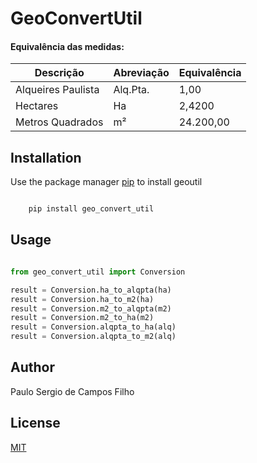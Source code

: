 # GeoConvertUtil

 #### Equivalência das medidas:

 |Descrição|Abreviação|Equivalência|
 |--|--|--|
 |Alqueires Paulista|Alq.Pta.|1,00|
 |Hectares|Ha|2,4200|
 |Metros Quadrados|m²|24.200,00|

## Installation

Use the package manager [pip](https://pip.pypa.io/en/stable/) to install geoutil

```bash

    pip install geo_convert_util

```

## Usage

```python

from geo_convert_util import Conversion

result = Conversion.ha_to_alqpta(ha)
result = Conversion.ha_to_m2(ha)
result = Conversion.m2_to_alqpta(m2)
result = Conversion.m2_to_ha(m2)
result = Conversion.alqpta_to_ha(alq)
result = Conversion.alqpta_to_m2(alq)

```

## Author
Paulo Sergio de Campos Filho


## License
[MIT](https://choosealicense.com/licenses/mit/)